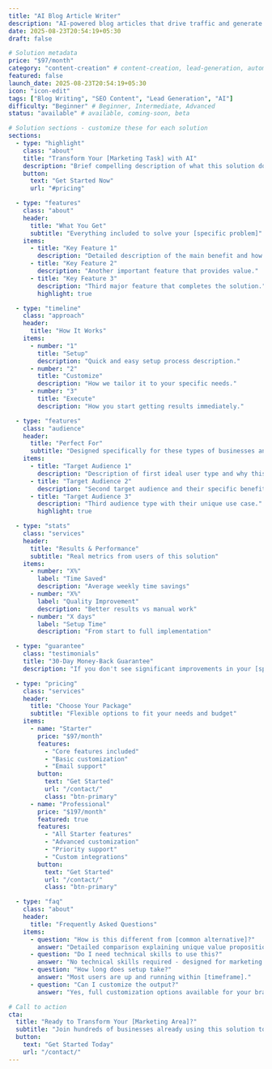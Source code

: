 ```yaml
---
title: "AI Blog Article Writer"
description: "AI-powered blog articles that drive traffic and generate leads. SEO-optimized content that positions you as an industry expert and attracts your ideal clients."
date: 2025-08-23T20:54:19+05:30
draft: false

# Solution metadata
price: "$97/month"
category: "content-creation" # content-creation, lead-generation, automation
featured: false
launch_date: 2025-08-23T20:54:19+05:30
icon: "icon-edit"
tags: ["Blog Writing", "SEO Content", "Lead Generation", "AI"]
difficulty: "Beginner" # Beginner, Intermediate, Advanced
status: "available" # available, coming-soon, beta

# Solution sections - customize these for each solution
sections:
  - type: "highlight"
    class: "about"
    title: "Transform Your [Marketing Task] with AI"
    description: "Brief compelling description of what this solution does and why it matters for your target audience."
    button:
      text: "Get Started Now"
      url: "#pricing"

  - type: "features"
    class: "about"
    header:
      title: "What You Get"
      subtitle: "Everything included to solve your [specific problem]"
    items:
      - title: "Key Feature 1"
        description: "Detailed description of the main benefit and how it works."
      - title: "Key Feature 2"
        description: "Another important feature that provides value."
      - title: "Key Feature 3"
        description: "Third major feature that completes the solution."
        highlight: true

  - type: "timeline"
    class: "approach"
    header:
      title: "How It Works"
    items:
      - number: "1"
        title: "Setup"
        description: "Quick and easy setup process description."
      - number: "2"
        title: "Customize"
        description: "How we tailor it to your specific needs."
      - number: "3"
        title: "Execute"
        description: "How you start getting results immediately."

  - type: "features"
    class: "audience"
    header:
      title: "Perfect For"
      subtitle: "Designed specifically for these types of businesses and professionals"
    items:
      - title: "Target Audience 1"
        description: "Description of first ideal user type and why this solution fits them perfectly."
      - title: "Target Audience 2"
        description: "Second target audience and their specific benefits."
      - title: "Target Audience 3"
        description: "Third audience type with their unique use case."
        highlight: true

  - type: "stats"
    class: "services"
    header:
      title: "Results & Performance"
      subtitle: "Real metrics from users of this solution"
    items:
      - number: "X%"
        label: "Time Saved"
        description: "Average weekly time savings"
      - number: "X%"
        label: "Quality Improvement"
        description: "Better results vs manual work"
      - number: "X days"
        label: "Setup Time"
        description: "From start to full implementation"

  - type: "guarantee"
    class: "testimonials"
    title: "30-Day Money-Back Guarantee"
    description: "If you don't see significant improvements in your [specific outcome] within 30 days, get a full refund. No questions asked."

  - type: "pricing"
    class: "services"
    header:
      title: "Choose Your Package"
      subtitle: "Flexible options to fit your needs and budget"
    items:
      - name: "Starter"
        price: "$97/month"
        features:
          - "Core features included"
          - "Basic customization"
          - "Email support"
        button:
          text: "Get Started"
          url: "/contact/"
          class: "btn-primary"
      - name: "Professional" 
        price: "$197/month"
        featured: true
        features:
          - "All Starter features"
          - "Advanced customization"
          - "Priority support"
          - "Custom integrations"
        button:
          text: "Get Started"
          url: "/contact/"
          class: "btn-primary"

  - type: "faq"
    class: "about"
    header:
      title: "Frequently Asked Questions"
    items:
      - question: "How is this different from [common alternative]?"
        answer: "Detailed comparison explaining unique value proposition."
      - question: "Do I need technical skills to use this?"
        answer: "No technical skills required - designed for marketing professionals."
      - question: "How long does setup take?"
        answer: "Most users are up and running within [timeframe]."
      - question: "Can I customize the output?"
        answer: "Yes, full customization options available for your brand and style."

# Call to action
cta:
  title: "Ready to Transform Your [Marketing Area]?"
  subtitle: "Join hundreds of businesses already using this solution to get better results with less effort."
  button:
    text: "Get Started Today"
    url: "/contact/"
---
```


<!-- Main content area - can include additional markdown content here if needed -->